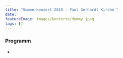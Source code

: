```yaml
---
title: "Sommerkonzert 2019 - Paul Gerhardt Kirche "
date: 
featureImage: images/konzerte/dummy.jpeg
tags: []
---
```


  ### Programm

  - 

